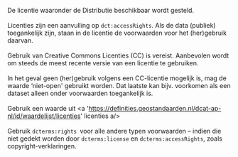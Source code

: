De licentie waaronder de Distributie beschikbaar wordt gesteld.
<br/>
<br/>
Licenties zijn een aanvulling op <code>dct:accessRights</code>. Als de data (publiek) toegankelijk zijn, staan in de licentie de voorwaarden voor het (her)gebruik daarvan.
<br/>
<br/>
Gebruik van Creative Commons Licenties (CC) is vereist. Aanbevolen wordt om steeds de meest recente versie van een licentie te gebruiken.
<br/>
<br/>
In het geval geen (her)gebruik volgens een CC-licentie mogelijk is, mag de waarde ‘niet-open' gebruikt worden. Dat laatste kan bijv. voorkomen als een dataset alleen onder voorwaarden toegankelijk is.
<br/>
<br/>
Gebruik een waarde uit <a 'https://definities.geostandaarden.nl/dcat-ap-nl/id/waardelijst/licenties' licenties a/>
<br/><br/>
Gebruik <code>dcterms:rights </code>voor alle andere typen voorwaarden – indien die niet gedekt worden door <code>dcterms:license</code> en <code>dcterms:accessRights</code>, zoals copyright-verklaringen.
<br/>
<br/>

